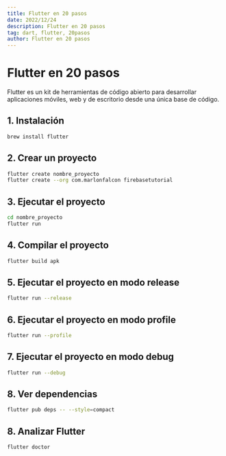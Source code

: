 ```yaml
---
title: Flutter en 20 pasos
date: 2022/12/24
description: Flutter en 20 pasos
tag: dart, flutter, 20pasos
author: Flutter en 20 pasos
---
```


# Flutter en 20 pasos

Flutter es un kit de herramientas de código abierto para desarrollar aplicaciones móviles, web y de escritorio desde una única base de código.

## 1. Instalación
```bash
brew install flutter
```

## 2. Crear un proyecto
```bash
flutter create nombre_proyecto
flutter create --org com.marlonfalcon firebasetutorial
```

## 3. Ejecutar el proyecto
```bash
cd nombre_proyecto
flutter run
```

## 4. Compilar el proyecto
```bash
flutter build apk
```

## 5. Ejecutar el proyecto en modo release
```bash
flutter run --release
```

## 6. Ejecutar el proyecto en modo profile
```bash
flutter run --profile
```

## 7. Ejecutar el proyecto en modo debug
```bash
flutter run --debug
```

## 8. Ver dependencias
```bash
flutter pub deps -- --style=compact
```

## 8. Analizar Flutter
```bash
flutter doctor
```


